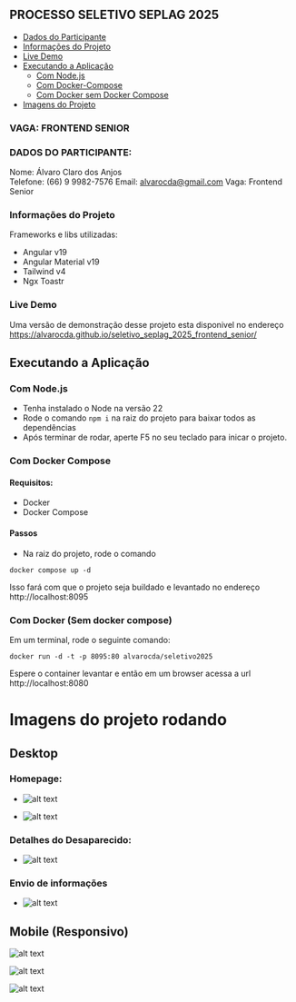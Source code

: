 ## PROCESSO SELETIVO SEPLAG 2025

- [Dados do Participante](#dados-do-participante)
- [Informações do Projeto](#informações-do-projeto)
- [Live Demo](#live-demo)
- [Executando a Aplicação](#executando-a-aplicação)
  - [Com Node.js](#com-nodejs)
  - [Com Docker-Compose](#com-docker-compose)
  - [Com Docker sem Docker Compose](#com-docker-sem-docker-compose)
- [Imagens do Projeto](#imagens-do-projeto-rodando)

### VAGA: FRONTEND SENIOR

### DADOS DO PARTICIPANTE:

Nome: Álvaro Claro dos Anjos  
Telefone: (66) 9 9982-7576
Email: alvarocda@gmail.com
Vaga: Frontend Senior

### Informações do Projeto

Frameworks e libs utilizadas:

- Angular v19
- Angular Material v19
- Tailwind v4
- Ngx Toastr

### Live Demo

Uma versão de demonstração desse projeto esta disponivel no endereço https://alvarocda.github.io/seletivo_seplag_2025_frontend_senior/

## Executando a Aplicação

### Com Node.js

- Tenha instalado o Node na versão 22
- Rode o comando `npm i` na raiz do projeto para baixar todos as dependências
- Após terminar de rodar, aperte F5 no seu teclado para inicar o projeto.

### Com Docker Compose

#### Requisitos:

- Docker
- Docker Compose

#### Passos

- Na raiz do projeto, rode o comando

```shell
docker compose up -d
```

Isso fará com que o projeto seja buildado e levantado no endereço http://localhost:8095

### Com Docker (Sem docker compose)

Em um terminal, rode o seguinte comando:

```shell
docker run -d -t -p 8095:80 alvarocda/seletivo2025
```

Espere o container levantar e então em um browser acessa a url http://localhost:8080

# Imagens do projeto rodando

## Desktop

### Homepage:

- ![alt text](readme-docs/image-3.png)

- ![alt text](readme-docs/image-1.png)

### Detalhes do Desaparecido:

- ![alt text](readme-docs/image-2.png)

### Envio de informações

- ![alt text](readme-docs/image-4.png)

## Mobile (Responsivo)

![alt text](readme-docs/image-1-mobile.png)

![alt text](readme-docs/image-2-mobile.png)

![alt text](readme-docs/image-3-mobile.png)
